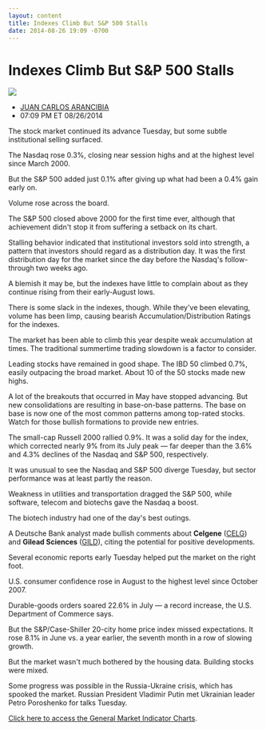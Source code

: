 ```yaml
---
layout: content
title: Indexes Climb But S&P 500 Stalls
date: 2014-08-26 19:09 -0700
---
```



Indexes Climb But S&P 500 Stalls
=================================


![](https://www.investors.com/wp-content/uploads/ibd-migrated-images/MPv_140827_635446642974655459.png)

* [JUAN CARLOS ARANCIBIA](https://www.investors.com/author/arancibiaj/ "Posts by JUAN CARLOS ARANCIBIA")
* 07:09 PM ET 08/26/2014




The stock market continued its advance Tuesday, but some subtle institutional selling surfaced.

  

The Nasdaq rose 0.3%, closing near session highs and at the highest level since March 2000.

  

But the S&P 500 added just 0.1% after giving up what had been a 0.4% gain early on.

  

Volume rose across the board.

  

The S&P 500 closed above 2000 for the first time ever, although that achievement didn't stop it from suffering a setback on its chart.

  

Stalling behavior indicated that institutional investors sold into strength, a pattern that investors should regard as a distribution day. It was the first distribution day for the market since the day before the Nasdaq's follow-through two weeks ago.

  

A blemish it may be, but the indexes have little to complain about as they continue rising from their early-August lows.

  

There is some slack in the indexes, though. While they've been elevating, volume has been limp, causing bearish Accumulation/Distribution Ratings for the indexes.

  

The market has been able to climb this year despite weak accumulation at times. The traditional summertime trading slowdown is a factor to consider.

  

Leading stocks have remained in good shape. The IBD 50 climbed 0.7%, easily outpacing the broad market. About 10 of the 50 stocks made new highs.

  

A lot of the breakouts that occurred in May have stopped advancing. But new consolidations are resulting in base-on-base patterns. The base on base is now one of the most common patterns among top-rated stocks. Watch for those bullish formations to provide new entries.

  

The small-cap Russell 2000 rallied 0.9%. It was a solid day for the index, which corrected nearly 9% from its July peak — far deeper than the 3.6% and 4.3% declines of the Nasdaq and S&P 500, respectively.

  

It was unusual to see the Nasdaq and S&P 500 diverge Tuesday, but sector performance was at least partly the reason.

  

Weakness in utilities and transportation dragged the S&P 500, while software, telecom and biotechs gave the Nasdaq a boost.

  

The biotech industry had one of the day's best outings.

  

A Deutsche Bank analyst made bullish comments about **Celgene** ([CELG](https://research.investors.com/quote.aspx?symbol=CELG)) and **Gilead Sciences** ([GILD](https://research.investors.com/quote.aspx?symbol=GILD)), citing the potential for positive developments.

  

Several economic reports early Tuesday helped put the market on the right foot.

  

U.S. consumer confidence rose in August to the highest level since October 2007.

  

Durable-goods orders soared 22.6% in July — a record increase, the U.S. Department of Commerce says.

  

But the S&P/Case-Shiller 20-city home price index missed expectations. It rose 8.1% in June vs. a year earlier, the seventh month in a row of slowing growth.

  

But the market wasn't much bothered by the housing data. Building stocks were mixed.

  

Some progress was possible in the Russia-Ukraine crisis, which has spooked the market. Russian President Vladimir Putin met Ukrainian leader Petro Poroshenko for talks Tuesday.

  

[Click here to access the General Market Indicator Charts](https://www.investors.com/pdf/GMI_082714.pdf).




